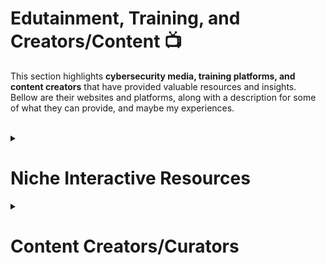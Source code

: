 # Edutainment, Training, and Creators/Content 📺

  This section highlights **cybersecurity media, training platforms, and content creators** that have provided valuable resources and insights. Bellow are their websites and platforms, along with a description for some of what they can provide, and maybe my experiences.

<br>

<details>
  <summary><h1>Niche Interactive Resources</h1></summary>
  
---

## Malware Traffic (pcap) Analysis Practice
- **Website**: [https://malware-traffic-analysis.net/](https://malware-traffic-analysis.net/)

**My thoughts...**
 
To call this website an awesome resource is an understatement. This website, by Bradley Duncan, offers a wide variety of pcap files with malicious traffic examples inside. The website is set up for you to pick from a list of packet captures and assume the role of a security analyst as you complete the tasks given (usually reflecting identifying the maliscious traffic and other parts of the capture). The author also provides an answer sheet with some short explanations for each packet (mainly with WireShark), there are some other resources on the site as well. Fantastic resource for anyone wishing to better their skills of packet analysis.

<br>

---

## Mimo - Coding Practice/Learning App
- **Website**: [https://mimo.org/](https://mimo.org/)

**My thoughts...**
 
I discovered Mimo as an app to help me not get rusty at coding and had a great experience with their UI. Their service is free(with ads)/premium and this is the link to their website (and no I am not sponsored). Mimo has several different languages and in my opinion does a good job and is very accessible for practicing or even learning a new coding language on the go. The free version's ads are not invasive (as of me writing this early 2025) and the app has the same feel as Duolingo, I only have experienced using it on iOS but I believe it is avalaible on most other platforms. 

Me Rambling: My thoughts on Duolingo and learning speaking languages are better in a seperate tangent, but what I can say for Mimo is that the application to actual coding is very direct. In my experience taking learning courses online or in person, the structure of Mimo is very similiar to coding courses that slowly build your knowledge of the code will mixing in both guided and unguided coding challenges. I think the acccessibility of Mimo as a resource for (especially someone stretched for time) is it's biggest selling point, that combined with it's great UI and engaging content makes it worth mentioning for me.


</details>

<details>
  <summary><h1>Content Creators/Curators</h1></summary>

---

## Simply Cyber  
- **Website**: [https://www.simplycyber.io](https://www.simplycyber.io)  
- **Their YouTube**: [@SimplyCyber](https://www.youtube.com/@SimplyCyber)  
- **GitHub**: [DJBsec](https://github.com/DJBsec)  

**My thoughts...**

A cybersecurity community that is very supportive and inclusive. They host the "Daily Cyber Threat Brief" weekdays going through some of the top cyber headlines. Their website also offers some training and additional resources (like the GitHub link attached). An awesome team works to support Simply Cyber and it is something I am happy to support too.

<br>

---

## BlackPerl  
- **Their YouTube**: [@BlackPerl](https://www.youtube.com/@BlackPerl)  
- **GitHub**: [archanchoudhury](https://github.com/archanchoudhury)  

**My thoughts...**

BlackPerl creates tons of great cybersecurity content, primarily focused on digital forensics. Their GitHub is a goldmine for various cyber resources/tools (some of which I have added to mine). I find their videos very informative, and would recommend at least glancing at his content for anyone interested in cyber, especially for those aiming to get into DFIR. (He also provides premium courses, I cannot speak on those as I have not taken them.)

<br>

---

## Eli The Computer Guy  
- **Website**: [https://www.silicondojo.com](https://www.silicondojo.com)  
- **Their YouTube**: [@elithecomputerguy](https://www.youtube.com/@elithecomputerguy)  

**My thoughts...**

I watched a decent amount of Eli's courses and I can say I have gained a lot from them, especially as someone starting out in IT. Eli offers plenty of videos, some personal, but much of his video content are full length lectures that he hosts from his class Silicon Dojo.
The courses are able to be attended live or watched afterwards, with a pay what you can if you can policy. Eli's videos cover various broad topics within IT (concepts, networking, cybersecurity, ppogramming, etc.) so there is plenty of content to absorb. In person (if you live nearby) Silicon Dojo hosts physical lectures where resources (like computers) are provided to follow along and engage in labs.

<br>

---

## Black Hills Information Security  
- **Website**: [https://www.blackhillsinfosec.com](https://www.blackhillsinfosec.com)  
- **Antisyphon Training**: [https://www.antisyphontraining.com](https://www.antisyphontraining.com)  
- **Their YouTube**: [@BlackHillsInformationSecurity](https://www.youtube.com/@BlackHillsInformationSecurity)  

**My thoughts...**

Black Hills offers high-quality training and regularly hosts webcasts/podcasts covering various cybersecurity topics on top of other information-rich videos. Black Hills, much like Simply Cyber, have a passionate team behind them, and a friendly community supporting them. They provide some products and resources, but what I have benefited from is their Antisyphon Training. The courses offered through Antisyphon are pay what you can funded, the courses are also posted online (on YouTube) in full length after the course completion. Antisyphon courses themselves are digital, anyone can join, and they also provide interactive labs for some of their courses with no additional cost. Antisyphon training is more geared towards specific skill building, so many of their courses align more with job preparation.

<br>

---

## Professor Messer  
- **Website**: [https://www.professormesser.com](https://www.professormesser.com)  
- **Their YouTube**: [@professormesser](https://www.youtube.com/@professormesser)  

**My thoughts...**

Professor Messer’s content is well-organized and a household name for certification exam prep. He offers many resources on his website alongside his videos, some premium and some free. Messer's content is what helped me with my Security+ cert, and I am sure I will be back if I get any more certs from CompTIA!

<br>

---

## Unit 42 - Palo Alto Networks
- **Main Website**: [https://unit42.paloaltonetworks.com](https://unit42.paloaltonetworks.com)
- **Learning Hub**: [https://unit42.paloaltonetworks.com/category/learning-hub/](https://unit42.paloaltonetworks.com/category/learning-hub/)  
- **Cybersecurity Tutorial Archives**: [https://unit42.paloaltonetworks.com/category/cybersecurity-tutorials/](https://unit42.paloaltonetworks.com/category/cybersecurity-tutorials/)  

**My thoughts...**

So I have mentioned unit 42 under the security researcher umbrella but I wanted to highlight their educational content here. They have plenty of resources on their website but two I will highlight are their Learning Hub Archives and their Cybersecurity Tutorial Archives. These two have some fantastic tutorials introducing and refining some key skills and mentions some great topics. All of this content is accompanied by clear explanations and very helpful visuals to guide your understanding.

<br>

---

## DFIR Diva  
- **Website**: [https://dfirdiva.com](https://dfirdiva.com)  

**My thoughts...**
 
DFIR Diva provides excellent resources for anyone interested in digital forensics and incident response. The website is a great starting point for building a career in DFIR and getting guidance on how to proceed with learning, training, or certification (with specific recomendations for affordability).

</details>
